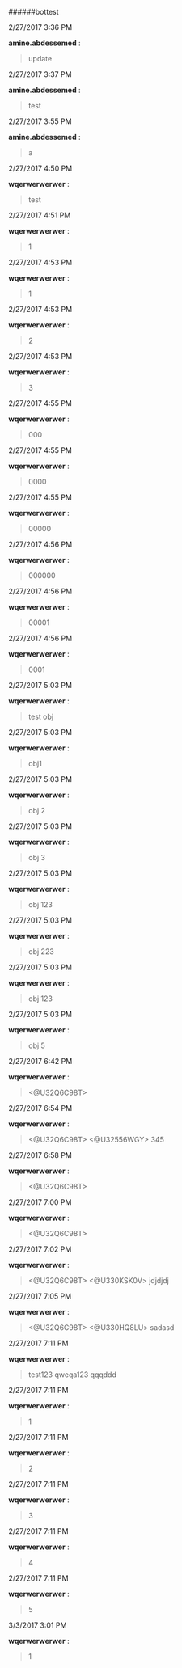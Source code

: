 ######bottest

2/27/2017 3:36 PM

 **amine.abdessemed** :

 >update

2/27/2017 3:37 PM

 **amine.abdessemed** :

 >test

2/27/2017 3:55 PM

 **amine.abdessemed** :

 >a

2/27/2017 4:50 PM

 **wqerwerwerwer** :

 >test

2/27/2017 4:51 PM

 **wqerwerwerwer** :

 >1

2/27/2017 4:53 PM

 **wqerwerwerwer** :

 >1

2/27/2017 4:53 PM

 **wqerwerwerwer** :

 >2

2/27/2017 4:53 PM

 **wqerwerwerwer** :

 >3

2/27/2017 4:55 PM

 **wqerwerwerwer** :

 >000

2/27/2017 4:55 PM

 **wqerwerwerwer** :

 >0000

2/27/2017 4:55 PM

 **wqerwerwerwer** :

 >00000

2/27/2017 4:56 PM

 **wqerwerwerwer** :

 >000000

2/27/2017 4:56 PM

 **wqerwerwerwer** :

 >00001

2/27/2017 4:56 PM

 **wqerwerwerwer** :

 >0001

2/27/2017 5:03 PM

 **wqerwerwerwer** :

 >test obj

2/27/2017 5:03 PM

 **wqerwerwerwer** :

 >obj1

2/27/2017 5:03 PM

 **wqerwerwerwer** :

 >obj 2

2/27/2017 5:03 PM

 **wqerwerwerwer** :

 >obj 3

2/27/2017 5:03 PM

 **wqerwerwerwer** :

 >obj 123

2/27/2017 5:03 PM

 **wqerwerwerwer** :

 >obj 223

2/27/2017 5:03 PM

 **wqerwerwerwer** :

 >obj 123

2/27/2017 5:03 PM

 **wqerwerwerwer** :

 >obj 5

2/27/2017 6:42 PM

 **wqerwerwerwer** :

 ><@U32Q6C98T>

2/27/2017 6:54 PM

 **wqerwerwerwer** :

 ><@U32Q6C98T> <@U32556WGY> 345

2/27/2017 6:58 PM

 **wqerwerwerwer** :

 ><@U32Q6C98T>

2/27/2017 7:00 PM

 **wqerwerwerwer** :

 ><@U32Q6C98T>

2/27/2017 7:02 PM

 **wqerwerwerwer** :

 ><@U32Q6C98T> <@U330KSK0V> jdjdjdj

2/27/2017 7:05 PM

 **wqerwerwerwer** :

 ><@U32Q6C98T> <@U330HQ8LU> sadasd

2/27/2017 7:11 PM

 **wqerwerwerwer** :

 >test123 qweqa123 qqqddd

2/27/2017 7:11 PM

 **wqerwerwerwer** :

 >1

2/27/2017 7:11 PM

 **wqerwerwerwer** :

 >2

2/27/2017 7:11 PM

 **wqerwerwerwer** :

 >3

2/27/2017 7:11 PM

 **wqerwerwerwer** :

 >4

2/27/2017 7:11 PM

 **wqerwerwerwer** :

 >5

3/3/2017 3:01 PM

 **wqerwerwerwer** :

 >1

